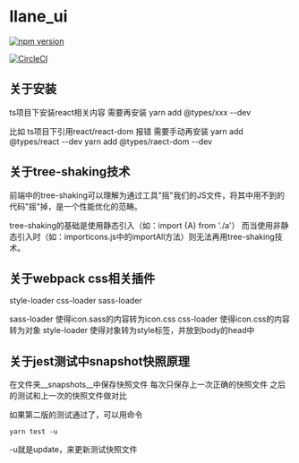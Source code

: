 # llane_ui

[![npm version](https://badge.fury.io/js/llane_ui_test.svg)](https://badge.fury.io/js/llane_ui_test)

[![CircleCI](https://circleci.com/gh/Llane00/webpack-build.svg?style=svg)](https://circleci.com/gh/Llane00/webpack-build)

## 关于安装
ts项目下安装react相关内容
需要再安装
yarn add @types/xxx --dev

比如 ts项目下引用react/react-dom 报错
需要手动再安装
yarn add @types/react --dev
yarn add @types/raect-dom --dev

## 关于tree-shaking技术
前端中的tree-shaking可以理解为通过工具"摇"我们的JS文件，将其中用不到的代码"摇"掉，是一个性能优化的范畴。

tree-shaking的基础是使用静态引入（如：import {A} from './a'）
而当使用非静态引入时（如：importicons.js中的importAll方法）则无法再用tree-shaking技术。

## 关于webpack css相关插件
style-loader
css-loader
sass-loader

sass-loader 使得icon.sass的内容转为icon.css
css-loader 使得icon.css的内容转为对象
style-loader 使得对象转为style标签，并放到body的head中

## 关于jest测试中snapshot快照原理
在文件夹__snapshots__中保存快照文件
每次只保存上一次正确的快照文件
之后的测试和上一次的快照文件做对比

如果第二版的测试通过了，可以用命令
```
yarn test -u
```
-u就是update，来更新测试快照文件
